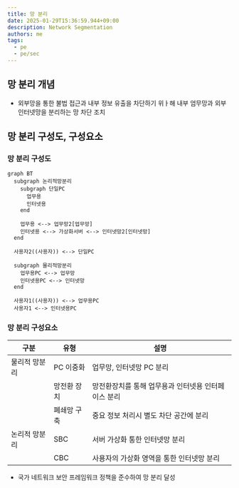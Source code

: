 ```yaml
---
title: 망 분리
date: 2025-01-29T15:36:59.944+09:00
description: Network Segmentation
authors: me
tags:
  - pe
  - pe/sec
---
```


## 망 분리 개념

- 외부망을 통한 불법 접근과 내부 정보 유출을 차단하기 위ㅏ해 내부 엄무망과 외부 인터넷망을 분리하는 망 차단 조치

## 망 분리 구성도, 구성요소

### 망 분리 구성도

```mermaid
graph BT
  subgraph 논리적망분리
    subgraph 단일PC
      업무용
      인터넷용
    end

    업무용 <--> 업무망2[업무망]
    인터넷용 <--> 가상화서버 <--> 인터넷망2[인터넷망]
  end

  사용자2((사용자)) <--> 단일PC

  subgraph 물리적망분리
    업무용PC <--> 업무망
    인터넷용PC <--> 인터넷망
  end

  사용자1((사용자)) <--> 업무용PC
  사용자1 <--> 인터넷용PC
```

### 망 분리 구성요소

| 구분 | 유형 | 설명 |
| --- | --- | --- |
| 물리적 망분리 | PC 이중화 | 업무망, 인터넷망 PC 분리 |
| | 망전환 장치 | 망전환장치를 통해 업무용과 인터넷용 인터페이스 분리 |
| | 폐쇄망 구축 | 중요 정보 처리시 별도 차단 공간에 분리 |
| 논리적 망분리 | SBC | 서버 가상화 통한 인터넷망 분리 |
| | CBC | 사용자의 가상화 영역을 통한 인터넷망 분리 |

- 국가 네트워크 보안 프레임워크 정책을 준수하여 망 분리 달성
